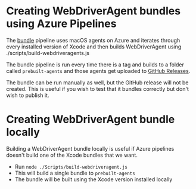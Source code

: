 # Creating WebDriverAgent bundles using Azure Pipelines

The [bundle](https://dev.azure.com/AppiumCI/Appium%20CI/_build?definitionId=36&_a=summary) pipeline uses macOS agents on Azure and iterates through every installed version of Xcode and then builds WebDriverAgent using ./scripts/build-webdriveragents.js

The bundle pipeline is run every time there is a tag and builds to a folder called `prebuilt-agents` and those agents get uploaded to [GitHub Releases](https://github.com/appium/WebDriverAgent/releases).

The bundle can be run manually as well, but the GitHub release will not be created. This is useful if you wish to test that it bundles correctly but don't wish to publish it.

# Creating WebDriverAgent bundle locally

Building a WebDriverAgent bundle locally is useful if Azure pipelines doesn't build one of the Xcode bundles that we want.

* Run `node ./Scripts/build-webdriveragent.js` 
* This will build a single bundle to `prebuilt-agents`
* The bundle will be built using the Xcode version installed locally
